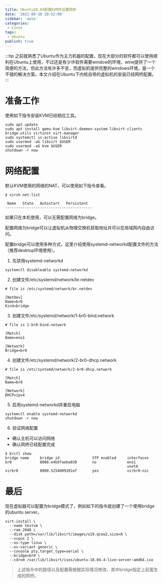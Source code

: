 ```yaml
---
title: Ubuntu20.04配置KVM并设置网桥
date: '2021-09-10 20:52:00'
sidebar: 'auto'
categories:
 - Linux
tags:
 - Ubuntu
publish: true
---
```


:::tip
之前就熟悉了Ubuntu作为主力机器的配置，现在大部分的软件都可以使用顺利在Ubuntu上使用，不过还是有少许软件需要window的环境，wine提供了一个简便的方法，但此方法有许多不变，而虚拟机提供完整的windows环境，是一个不错的解决方案。本文介绍在Ubuntu下内核自带的虚拟机的安装已经网桥配置。
:::

# 准备工作

使用如下指令安装KVM已经相应工具。

```
sudo apt update
sudo apt install qemu-kvm libvirt-daemon-system libvirt-clients bridge-utils virtinst virt-manager
sudo systemctl is-active libvirtd
sudo usermod -aG libvirt $USER
sudo usermod -aG kvm $USER
shutdown -r now
```

# 网络配置

默认KVM使用的网络的NAT，可以使用如下指令查看。

```
$ virsh net-list

 Name   State   Autostart   Persistent
----------------------------------------
```

如果只在本机使用，可以无需配置网络为bridge。

配置网络为bridge可以让虚拟机从物理交换机获取地址并可以在局域网内自由访问。

配置bridge可以使用多种方式，这里介绍使用systemd-networkd配置文件的方法（推荐desktop环境使用）。

1. 先禁用systemd-networkd
```
systemctl disableable systemd-networkd
```

2. 创建文件/etc/systemd/network/br.netdev
```
# file is /etc/systemd/network/br.netdev

[NetDev]
Name=br0
Kind=bridge
```

3. 创建文件/etc/systemd/network/1-br0-bind.network
```
# file is 1-br0-bind.network

[Match]
Name=eno1

[Network]
Bridge=br0
```

4. 创建文件/etc/systemd/network/2-br0-dhcp.network
```
# file is /etc/systemd/network/2-br0-dhcp.network

[Match]
Name=br0

[Network]
DHCP=ipv4
```

5. 启用systemd-networkd并重启电脑
```
systemctl enable systemd-networkd
shutdown -r now
```

6. 验证网络配置

- 确认主机可以访问网络
- 确认网桥已经配置完成
```
$ brctl show
bridge name     bridge id               STP enabled     interfaces
br0             8000.e4b97aeba030       no              eno1
                                                        vnet0
virbr0          8000.5254009101ef       yes             virbr0-nic
```

# 最后

现在虚拟器可以配置为bridge模式了，例如如下的指令就创建了一个使用bridge的ubuntu server。
```
virt-install \
  --name testvm \
  --ram 2048 \
  --disk path=/var/lib/libvirt/images/u19.qcow2,size=8 \
  --vcpus 2 \
  --os-type linux \
  --os-variant generic \
  --console pty,target_type=serial \
  --bridge=br0 \
  --cdrom /var/lib/libvirt/isos/ubuntu-18.04.4-live-server-amd64.iso
```
> 上述指令中的路径以及配置需根据实际情况修改，其中bridge指定上前面生成的网桥。

